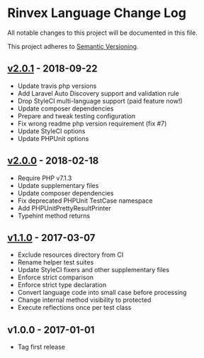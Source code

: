 # Rinvex Language Change Log

All notable changes to this project will be documented in this file.

This project adheres to [Semantic Versioning](CONTRIBUTING.md).


## [v2.0.1] - 2018-09-22
- Update travis php versions
- Add Laravel Auto Discovery support and validation rule
- Drop StyleCI multi-language support (paid feature now!)
- Update composer dependencies
- Prepare and tweak testing configuration
- Fix wrong readme php version requirement (fix #7)
- Update StyleCI options
- Update PHPUnit options

## [v2.0.0] - 2018-02-18
- Require PHP v7.1.3
- Update supplementary files
- Update composer dependencies
- Fix deprecated PHPUnit TestCase namespace
- Add PHPUnitPrettyResultPrinter
- Typehint method returns

## [v1.1.0] - 2017-03-07
- Exclude resources directory from CI
- Rename helper test suites
- Update StyleCI fixers and other supplementary files
- Enforce strict comparison
- Enforce strict type declaration
- Convert language code into small case before processing
- Change internal method visibility to protected
- Execute reflections once per test class

## v1.0.0 - 2017-01-01
- Tag first release

[v2.0.1]: https://github.com/rinvex/language/compare/v2.0.0...v2.0.1
[v2.0.0]: https://github.com/rinvex/language/compare/v1.1.0...v2.0.0
[v1.1.0]: https://github.com/rinvex/language/compare/v1.0.0...v1.1.0
